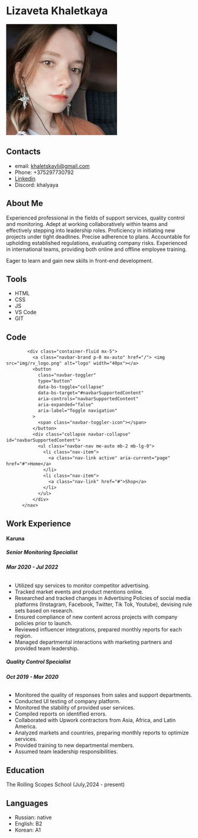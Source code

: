# Lizaveta Khaletkaya
![cv-photo](./images/imresizer-1721477958805.jpg)

## Contacts
* email: khaletskayli@gmail.com
* Phone: +375297730792
* [Linkedin](https://www.linkedin.com/in/khaletskaya-lizaveta/)
* Discord: khalyaya

## About Me
Experienced professional in the fields of support services, quality control and monitoring. Adept at working collaboratively within teams and effectively stepping into leadership roles. Proficiency in initiating new projects under tight deadlines. Precise adherence to plans. Accountable for upholding established regulations, evaluating company risks. Experienced in international teams, providing both online and offline employee training.

Eager to learn and gain new skills in front-end development.

## Tools
* HTML
* CSS
* JS
* VS Code
* GIT

## Code
``` <nav class="navbar navbar-expand-lg bg-light">
        <div class="container-fluid mx-5">
          <a class="navbar-brand p-0 mx-auto" href="/"> <img src="img/rv_logo.png" alt="logo" width="40px"></a>
          <button
            class="navbar-toggler"
            type="button"
            data-bs-toggle="collapse"
            data-bs-target="#navbarSupportedContent"
            aria-controls="navbarSupportedContent"
            aria-expanded="false"
            aria-label="Toggle navigation"
          >
            <span class="navbar-toggler-icon"></span>
          </button>
          <div class="collapse navbar-collapse" id="navbarSupportedContent">
            <ul class="navbar-nav me-auto mb-2 mb-lg-0">
              <li class="nav-item">
                <a class="nav-link active" aria-current="page" href="#">Home</a>
              </li>
              <li class="nav-item">
                <a class="nav-link" href="#">Shop</a>
              </li>
            </ul>
          </div>
      </nav>
 ```

## Work Experience
 #### Karuna
 ##### Senior Monitoring Specialist
 ###### **Mar 2020 - Jul 2022**
* Utilized spy services to monitor competitor advertising.
* Tracked market events and product mentions online.
* Researched and tracked changes in Advertising Policies of social media platforms (Instagram, Facebook, Twitter, Tik Tok, Youtube), devising rule sets based on research.
* Ensured compliance of new content across projects with company policies prior to launch.
* Reviewed influencer integrations, prepared monthly reports for each region.
* Managed departmental interactions with marketing partners and provided team leadership.     


##### Quality Control Specialist
###### **Oct 2019 - Mar 2020**
* Monitored the quality of responses from sales and support departments.
* Conducted UI testing of company platform.
* Monitored the stability of provided user services.
* Compiled reports on identified errors.
* Collaborated with Upwork contractors from Asia, Africa, and Latin America.
* Analyzed markets and countries, preparing monthly reports to optimize services.
* Provided training to new departmental members.
* Assumed team leadership responsibilities.

## Education
The Rolling Scopes School (July,2024 - present)

## Languages
* Russian: native
* English: B2
* Korean: A1
